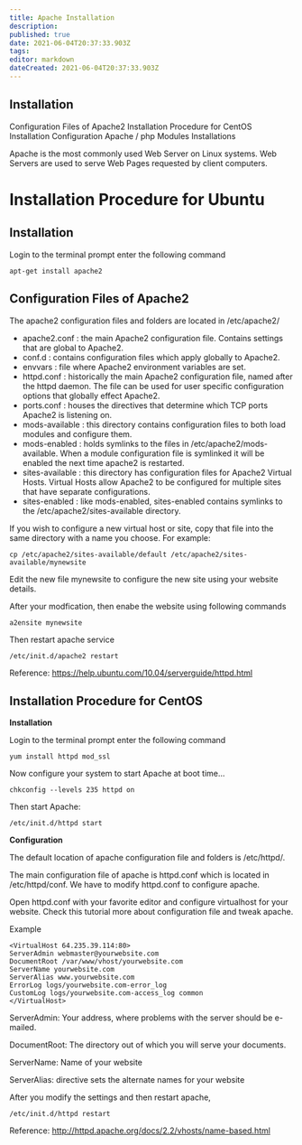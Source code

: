 ```yaml
---
title: Apache Installation
description: 
published: true
date: 2021-06-04T20:37:33.903Z
tags: 
editor: markdown
dateCreated: 2021-06-04T20:37:33.903Z
---
```



## Installation
Configuration Files of Apache2 
Installation Procedure for CentOS
Installation
Configuration
Apache / php Modules Installations


Apache is the most commonly used Web Server on Linux systems. Web Servers are used to serve Web Pages requested by client computers.

# Installation Procedure for Ubuntu

## Installation

Login to the terminal prompt enter the following command

```
apt-get install apache2
```

## Configuration Files of Apache2 

The apache2 configuration files and folders are located in /etc/apache2/

- apache2.conf : the main Apache2 configuration file. Contains settings that are global to Apache2.
- conf.d : contains configuration files which apply globally to Apache2.
- envvars : file where Apache2 environment variables are set.
- httpd.conf : historically the main Apache2 configuration file, named after the httpd daemon. The file can be used for user specific configuration options that globally effect Apache2.
- ports.conf : houses the directives that determine which TCP ports Apache2 is listening on.
- mods-available : this directory contains configuration files to both load modules and configure them.
- mods-enabled : holds symlinks to the files in /etc/apache2/mods-available. When a module configuration file is symlinked it will be enabled the next time apache2 is restarted.
- sites-available : this directory has configuration files for Apache2 Virtual Hosts. Virtual Hosts allow Apache2 to be configured for multiple sites that have separate configurations.
- sites-enabled : like mods-enabled, sites-enabled contains symlinks to the /etc/apache2/sites-available directory.

If you wish to configure a new virtual host or site, copy that file into the same directory with a name you choose. For example:

```
cp /etc/apache2/sites-available/default /etc/apache2/sites-available/mynewsite
```

Edit the new file mynewsite to configure the new site using your website details.

After your modfication, then enabe the website using following commands

```
a2ensite mynewsite
```

Then restart apache service

```
/etc/init.d/apache2 restart
```

Reference: https://help.ubuntu.com/10.04/serverguide/httpd.html

## Installation Procedure for CentOS

**Installation**

Login to the terminal prompt enter the following command

```
yum install httpd mod_ssl

```

Now configure your system to start Apache at boot time...

```
chkconfig --levels 235 httpd on
```

Then start Apache:

```
/etc/init.d/httpd start
```

**Configuration**

The default location of apache configuration file and folders is /etc/httpd/.

The main configuration file of apache is httpd.conf which is located in /etc/httpd/conf. We have to modify httpd.conf to configure apache.

Open httpd.conf with your favorite editor and configure virtualhost for your website. Check this tutorial more about configuration file and tweak apache.

Example

```
<VirtualHost 64.235.39.114:80>
ServerAdmin webmaster@yourwebsite.com
DocumentRoot /var/www/vhost/yourwebsite.com
ServerName yourwebsite.com
ServerAlias www.yourwebsite.com
ErrorLog logs/yourwebsite.com-error_log
CustomLog logs/yourwebsite.com-access_log common
</VirtualHost>
```

ServerAdmin: Your address, where problems with the server should be e-mailed.

DocumentRoot: The directory out of which you will serve your documents.

ServerName: Name of your website

ServerAlias:  directive sets the alternate names for your website

After you modify the settings and then restart apache,

```
/etc/init.d/httpd restart
```

Reference: http://httpd.apache.org/docs/2.2/vhosts/name-based.html

